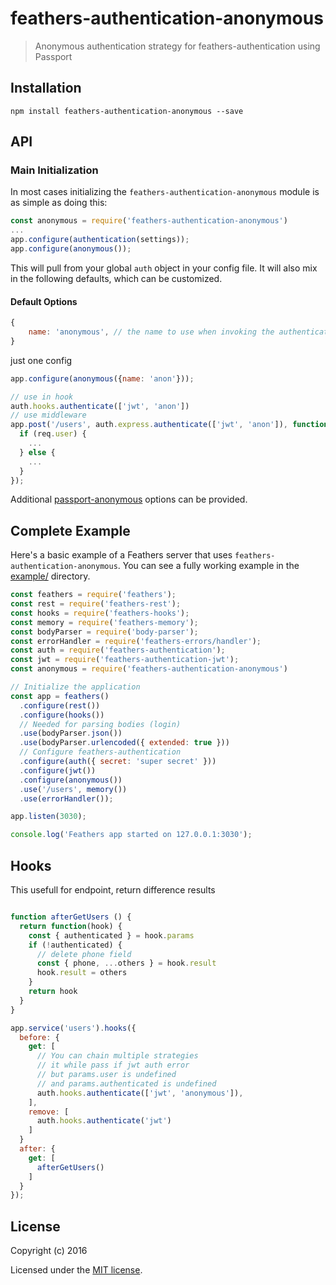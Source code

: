 # feathers-authentication-anonymous

> Anonymous authentication strategy for feathers-authentication using Passport

## Installation

```
npm install feathers-authentication-anonymous --save
```

## API

### Main Initialization

In most cases initializing the `feathers-authentication-anonymous` module is as simple as doing this:

```js
const anonymous = require('feathers-authentication-anonymous')
...
app.configure(authentication(settings));
app.configure(anonymous());
```

This will pull from your global `auth` object in your config file. It will also mix in the following defaults, which can be customized.

#### Default Options

```js
{
    name: 'anonymous', // the name to use when invoking the authentication Strategy
}
```
just one config
```js
app.configure(anonymous({name: 'anon'}));

// use in hook
auth.hooks.authenticate(['jwt', 'anon'])
// use middleware
app.post('/users', auth.express.authenticate(['jwt', 'anon']), function(req, res) {
  if (req.user) {
    ...
  } else {
    ...
  }
});
```
Additional [passport-anonymous](https://github.com/jaredhanson/passport-anonymous) options can be provided.

## Complete Example

Here's a basic example of a Feathers server that uses `feathers-authentication-anonymous`. You can see a fully working example in the [example/](./example/) directory.

```js
const feathers = require('feathers');
const rest = require('feathers-rest');
const hooks = require('feathers-hooks');
const memory = require('feathers-memory');
const bodyParser = require('body-parser');
const errorHandler = require('feathers-errors/handler');
const auth = require('feathers-authentication');
const jwt = require('feathers-authentication-jwt');
const anonymous = require('feathers-authentication-anonymous')

// Initialize the application
const app = feathers()
  .configure(rest())
  .configure(hooks())
  // Needed for parsing bodies (login)
  .use(bodyParser.json())
  .use(bodyParser.urlencoded({ extended: true }))
  // Configure feathers-authentication
  .configure(auth({ secret: 'super secret' }))
  .configure(jwt())
  .configure(anonymous())
  .use('/users', memory())
  .use(errorHandler());

app.listen(3030);

console.log('Feathers app started on 127.0.0.1:3030');
```

## Hooks
This usefull for endpoint, return difference results
```js

function afterGetUsers () {
  return function(hook) {
    const { authenticated } = hook.params
    if (!authenticated) {
      // delete phone field
      const { phone, ...others } = hook.result
      hook.result = others
    }
    return hook
  }
}

app.service('users').hooks({
  before: {
    get: [
      // You can chain multiple strategies
      // it while pass if jwt auth error
      // but params.user is undefined
      // and params.authenticated is undefined
      auth.hooks.authenticate(['jwt', 'anonymous']),
    ],
    remove: [
      auth.hooks.authenticate('jwt')
    ]
  }
  after: {
    get: [
      afterGetUsers()
    ]
  }
});
```

## License

Copyright (c) 2016

Licensed under the [MIT license](LICENSE).
